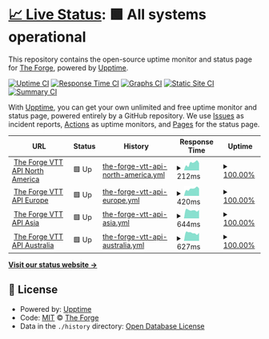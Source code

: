 # [📈 Live Status](https://forgeVTT.github.io/upptime): <!--live status--> **🟩 All systems operational**

This repository contains the open-source uptime monitor and status page for [The Forge](https://forge-vtt.com), powered by [Upptime](https://github.com/upptime/upptime).

[![Uptime CI](https://github.com/forgeVTT/upptime/workflows/Uptime%20CI/badge.svg)](https://github.com/forgeVTT/upptime/actions?query=workflow%3A%22Uptime+CI%22)
[![Response Time CI](https://github.com/forgeVTT/upptime/workflows/Response%20Time%20CI/badge.svg)](https://github.com/forgeVTT/upptime/actions?query=workflow%3A%22Response+Time+CI%22)
[![Graphs CI](https://github.com/forgeVTT/upptime/workflows/Graphs%20CI/badge.svg)](https://github.com/forgeVTT/upptime/actions?query=workflow%3A%22Graphs+CI%22)
[![Static Site CI](https://github.com/forgeVTT/upptime/workflows/Static%20Site%20CI/badge.svg)](https://github.com/forgeVTT/upptime/actions?query=workflow%3A%22Static+Site+CI%22)
[![Summary CI](https://github.com/forgeVTT/upptime/workflows/Summary%20CI/badge.svg)](https://github.com/forgeVTT/upptime/actions?query=workflow%3A%22Summary+CI%22)

With [Upptime](https://upptime.js.org), you can get your own unlimited and free uptime monitor and status page, powered entirely by a GitHub repository. We use [Issues](https://github.com/forgeVTT/upptime/issues) as incident reports, [Actions](https://github.com/forgeVTT/upptime/actions) as uptime monitors, and [Pages](https://forgeVTT.github.io/upptime) for the status page.

<!--start: status pages-->
<!-- This summary is generated by Upptime (https://github.com/upptime/upptime) -->
<!-- Do not edit this manually, your changes will be overwritten -->
<!-- prettier-ignore -->
| URL | Status | History | Response Time | Uptime |
| --- | ------ | ------- | ------------- | ------ |
| <img alt="" src="https://icons.duckduckgo.com/ip3/ping.forge-vtt.com.ico" height="13"> [The Forge VTT API North America](https://ping.forge-vtt.com/api/ping) | 🟩 Up | [the-forge-vtt-api-north-america.yml](https://github.com/ForgeVTT/upptime/commits/HEAD/history/the-forge-vtt-api-north-america.yml) | <details><summary><img alt="Response time graph" src="./graphs/the-forge-vtt-api-north-america/response-time-week.png" height="20"> 212ms</summary><br><a href="https://up.forge-vtt.com/history/the-forge-vtt-api-north-america"><img alt="Response time 213" src="https://img.shields.io/endpoint?url=https%3A%2F%2Fraw.githubusercontent.com%2FForgeVTT%2Fupptime%2FHEAD%2Fapi%2Fthe-forge-vtt-api-north-america%2Fresponse-time.json"></a><br><a href="https://up.forge-vtt.com/history/the-forge-vtt-api-north-america"><img alt="24-hour response time 216" src="https://img.shields.io/endpoint?url=https%3A%2F%2Fraw.githubusercontent.com%2FForgeVTT%2Fupptime%2FHEAD%2Fapi%2Fthe-forge-vtt-api-north-america%2Fresponse-time-day.json"></a><br><a href="https://up.forge-vtt.com/history/the-forge-vtt-api-north-america"><img alt="7-day response time 212" src="https://img.shields.io/endpoint?url=https%3A%2F%2Fraw.githubusercontent.com%2FForgeVTT%2Fupptime%2FHEAD%2Fapi%2Fthe-forge-vtt-api-north-america%2Fresponse-time-week.json"></a><br><a href="https://up.forge-vtt.com/history/the-forge-vtt-api-north-america"><img alt="30-day response time 213" src="https://img.shields.io/endpoint?url=https%3A%2F%2Fraw.githubusercontent.com%2FForgeVTT%2Fupptime%2FHEAD%2Fapi%2Fthe-forge-vtt-api-north-america%2Fresponse-time-month.json"></a><br><a href="https://up.forge-vtt.com/history/the-forge-vtt-api-north-america"><img alt="1-year response time 213" src="https://img.shields.io/endpoint?url=https%3A%2F%2Fraw.githubusercontent.com%2FForgeVTT%2Fupptime%2FHEAD%2Fapi%2Fthe-forge-vtt-api-north-america%2Fresponse-time-year.json"></a></details> | <details><summary><a href="https://up.forge-vtt.com/history/the-forge-vtt-api-north-america">100.00%</a></summary><a href="https://up.forge-vtt.com/history/the-forge-vtt-api-north-america"><img alt="All-time uptime 100.00%" src="https://img.shields.io/endpoint?url=https%3A%2F%2Fraw.githubusercontent.com%2FForgeVTT%2Fupptime%2FHEAD%2Fapi%2Fthe-forge-vtt-api-north-america%2Fuptime.json"></a><br><a href="https://up.forge-vtt.com/history/the-forge-vtt-api-north-america"><img alt="24-hour uptime 100.00%" src="https://img.shields.io/endpoint?url=https%3A%2F%2Fraw.githubusercontent.com%2FForgeVTT%2Fupptime%2FHEAD%2Fapi%2Fthe-forge-vtt-api-north-america%2Fuptime-day.json"></a><br><a href="https://up.forge-vtt.com/history/the-forge-vtt-api-north-america"><img alt="7-day uptime 100.00%" src="https://img.shields.io/endpoint?url=https%3A%2F%2Fraw.githubusercontent.com%2FForgeVTT%2Fupptime%2FHEAD%2Fapi%2Fthe-forge-vtt-api-north-america%2Fuptime-week.json"></a><br><a href="https://up.forge-vtt.com/history/the-forge-vtt-api-north-america"><img alt="30-day uptime 100.00%" src="https://img.shields.io/endpoint?url=https%3A%2F%2Fraw.githubusercontent.com%2FForgeVTT%2Fupptime%2FHEAD%2Fapi%2Fthe-forge-vtt-api-north-america%2Fuptime-month.json"></a><br><a href="https://up.forge-vtt.com/history/the-forge-vtt-api-north-america"><img alt="1-year uptime 100.00%" src="https://img.shields.io/endpoint?url=https%3A%2F%2Fraw.githubusercontent.com%2FForgeVTT%2Fupptime%2FHEAD%2Fapi%2Fthe-forge-vtt-api-north-america%2Fuptime-year.json"></a></details>
| <img alt="" src="https://icons.duckduckgo.com/ip3/ping.eu.forge-vtt.com.ico" height="13"> [The Forge VTT API Europe](https://ping.eu.forge-vtt.com/api/ping) | 🟩 Up | [the-forge-vtt-api-europe.yml](https://github.com/ForgeVTT/upptime/commits/HEAD/history/the-forge-vtt-api-europe.yml) | <details><summary><img alt="Response time graph" src="./graphs/the-forge-vtt-api-europe/response-time-week.png" height="20"> 420ms</summary><br><a href="https://up.forge-vtt.com/history/the-forge-vtt-api-europe"><img alt="Response time 422" src="https://img.shields.io/endpoint?url=https%3A%2F%2Fraw.githubusercontent.com%2FForgeVTT%2Fupptime%2FHEAD%2Fapi%2Fthe-forge-vtt-api-europe%2Fresponse-time.json"></a><br><a href="https://up.forge-vtt.com/history/the-forge-vtt-api-europe"><img alt="24-hour response time 440" src="https://img.shields.io/endpoint?url=https%3A%2F%2Fraw.githubusercontent.com%2FForgeVTT%2Fupptime%2FHEAD%2Fapi%2Fthe-forge-vtt-api-europe%2Fresponse-time-day.json"></a><br><a href="https://up.forge-vtt.com/history/the-forge-vtt-api-europe"><img alt="7-day response time 420" src="https://img.shields.io/endpoint?url=https%3A%2F%2Fraw.githubusercontent.com%2FForgeVTT%2Fupptime%2FHEAD%2Fapi%2Fthe-forge-vtt-api-europe%2Fresponse-time-week.json"></a><br><a href="https://up.forge-vtt.com/history/the-forge-vtt-api-europe"><img alt="30-day response time 422" src="https://img.shields.io/endpoint?url=https%3A%2F%2Fraw.githubusercontent.com%2FForgeVTT%2Fupptime%2FHEAD%2Fapi%2Fthe-forge-vtt-api-europe%2Fresponse-time-month.json"></a><br><a href="https://up.forge-vtt.com/history/the-forge-vtt-api-europe"><img alt="1-year response time 422" src="https://img.shields.io/endpoint?url=https%3A%2F%2Fraw.githubusercontent.com%2FForgeVTT%2Fupptime%2FHEAD%2Fapi%2Fthe-forge-vtt-api-europe%2Fresponse-time-year.json"></a></details> | <details><summary><a href="https://up.forge-vtt.com/history/the-forge-vtt-api-europe">100.00%</a></summary><a href="https://up.forge-vtt.com/history/the-forge-vtt-api-europe"><img alt="All-time uptime 100.00%" src="https://img.shields.io/endpoint?url=https%3A%2F%2Fraw.githubusercontent.com%2FForgeVTT%2Fupptime%2FHEAD%2Fapi%2Fthe-forge-vtt-api-europe%2Fuptime.json"></a><br><a href="https://up.forge-vtt.com/history/the-forge-vtt-api-europe"><img alt="24-hour uptime 100.00%" src="https://img.shields.io/endpoint?url=https%3A%2F%2Fraw.githubusercontent.com%2FForgeVTT%2Fupptime%2FHEAD%2Fapi%2Fthe-forge-vtt-api-europe%2Fuptime-day.json"></a><br><a href="https://up.forge-vtt.com/history/the-forge-vtt-api-europe"><img alt="7-day uptime 100.00%" src="https://img.shields.io/endpoint?url=https%3A%2F%2Fraw.githubusercontent.com%2FForgeVTT%2Fupptime%2FHEAD%2Fapi%2Fthe-forge-vtt-api-europe%2Fuptime-week.json"></a><br><a href="https://up.forge-vtt.com/history/the-forge-vtt-api-europe"><img alt="30-day uptime 100.00%" src="https://img.shields.io/endpoint?url=https%3A%2F%2Fraw.githubusercontent.com%2FForgeVTT%2Fupptime%2FHEAD%2Fapi%2Fthe-forge-vtt-api-europe%2Fuptime-month.json"></a><br><a href="https://up.forge-vtt.com/history/the-forge-vtt-api-europe"><img alt="1-year uptime 100.00%" src="https://img.shields.io/endpoint?url=https%3A%2F%2Fraw.githubusercontent.com%2FForgeVTT%2Fupptime%2FHEAD%2Fapi%2Fthe-forge-vtt-api-europe%2Fuptime-year.json"></a></details>
| <img alt="" src="https://icons.duckduckgo.com/ip3/ping.as.forge-vtt.com.ico" height="13"> [The Forge VTT API Asia](https://ping.as.forge-vtt.com/api/ping) | 🟩 Up | [the-forge-vtt-api-asia.yml](https://github.com/ForgeVTT/upptime/commits/HEAD/history/the-forge-vtt-api-asia.yml) | <details><summary><img alt="Response time graph" src="./graphs/the-forge-vtt-api-asia/response-time-week.png" height="20"> 644ms</summary><br><a href="https://up.forge-vtt.com/history/the-forge-vtt-api-asia"><img alt="Response time 638" src="https://img.shields.io/endpoint?url=https%3A%2F%2Fraw.githubusercontent.com%2FForgeVTT%2Fupptime%2FHEAD%2Fapi%2Fthe-forge-vtt-api-asia%2Fresponse-time.json"></a><br><a href="https://up.forge-vtt.com/history/the-forge-vtt-api-asia"><img alt="24-hour response time 659" src="https://img.shields.io/endpoint?url=https%3A%2F%2Fraw.githubusercontent.com%2FForgeVTT%2Fupptime%2FHEAD%2Fapi%2Fthe-forge-vtt-api-asia%2Fresponse-time-day.json"></a><br><a href="https://up.forge-vtt.com/history/the-forge-vtt-api-asia"><img alt="7-day response time 644" src="https://img.shields.io/endpoint?url=https%3A%2F%2Fraw.githubusercontent.com%2FForgeVTT%2Fupptime%2FHEAD%2Fapi%2Fthe-forge-vtt-api-asia%2Fresponse-time-week.json"></a><br><a href="https://up.forge-vtt.com/history/the-forge-vtt-api-asia"><img alt="30-day response time 638" src="https://img.shields.io/endpoint?url=https%3A%2F%2Fraw.githubusercontent.com%2FForgeVTT%2Fupptime%2FHEAD%2Fapi%2Fthe-forge-vtt-api-asia%2Fresponse-time-month.json"></a><br><a href="https://up.forge-vtt.com/history/the-forge-vtt-api-asia"><img alt="1-year response time 638" src="https://img.shields.io/endpoint?url=https%3A%2F%2Fraw.githubusercontent.com%2FForgeVTT%2Fupptime%2FHEAD%2Fapi%2Fthe-forge-vtt-api-asia%2Fresponse-time-year.json"></a></details> | <details><summary><a href="https://up.forge-vtt.com/history/the-forge-vtt-api-asia">100.00%</a></summary><a href="https://up.forge-vtt.com/history/the-forge-vtt-api-asia"><img alt="All-time uptime 100.00%" src="https://img.shields.io/endpoint?url=https%3A%2F%2Fraw.githubusercontent.com%2FForgeVTT%2Fupptime%2FHEAD%2Fapi%2Fthe-forge-vtt-api-asia%2Fuptime.json"></a><br><a href="https://up.forge-vtt.com/history/the-forge-vtt-api-asia"><img alt="24-hour uptime 100.00%" src="https://img.shields.io/endpoint?url=https%3A%2F%2Fraw.githubusercontent.com%2FForgeVTT%2Fupptime%2FHEAD%2Fapi%2Fthe-forge-vtt-api-asia%2Fuptime-day.json"></a><br><a href="https://up.forge-vtt.com/history/the-forge-vtt-api-asia"><img alt="7-day uptime 100.00%" src="https://img.shields.io/endpoint?url=https%3A%2F%2Fraw.githubusercontent.com%2FForgeVTT%2Fupptime%2FHEAD%2Fapi%2Fthe-forge-vtt-api-asia%2Fuptime-week.json"></a><br><a href="https://up.forge-vtt.com/history/the-forge-vtt-api-asia"><img alt="30-day uptime 100.00%" src="https://img.shields.io/endpoint?url=https%3A%2F%2Fraw.githubusercontent.com%2FForgeVTT%2Fupptime%2FHEAD%2Fapi%2Fthe-forge-vtt-api-asia%2Fuptime-month.json"></a><br><a href="https://up.forge-vtt.com/history/the-forge-vtt-api-asia"><img alt="1-year uptime 100.00%" src="https://img.shields.io/endpoint?url=https%3A%2F%2Fraw.githubusercontent.com%2FForgeVTT%2Fupptime%2FHEAD%2Fapi%2Fthe-forge-vtt-api-asia%2Fuptime-year.json"></a></details>
| <img alt="" src="https://icons.duckduckgo.com/ip3/ping.au.forge-vtt.com.ico" height="13"> [The Forge VTT API Australia](https://ping.au.forge-vtt.com/api/ping) | 🟩 Up | [the-forge-vtt-api-australia.yml](https://github.com/ForgeVTT/upptime/commits/HEAD/history/the-forge-vtt-api-australia.yml) | <details><summary><img alt="Response time graph" src="./graphs/the-forge-vtt-api-australia/response-time-week.png" height="20"> 627ms</summary><br><a href="https://up.forge-vtt.com/history/the-forge-vtt-api-australia"><img alt="Response time 619" src="https://img.shields.io/endpoint?url=https%3A%2F%2Fraw.githubusercontent.com%2FForgeVTT%2Fupptime%2FHEAD%2Fapi%2Fthe-forge-vtt-api-australia%2Fresponse-time.json"></a><br><a href="https://up.forge-vtt.com/history/the-forge-vtt-api-australia"><img alt="24-hour response time 626" src="https://img.shields.io/endpoint?url=https%3A%2F%2Fraw.githubusercontent.com%2FForgeVTT%2Fupptime%2FHEAD%2Fapi%2Fthe-forge-vtt-api-australia%2Fresponse-time-day.json"></a><br><a href="https://up.forge-vtt.com/history/the-forge-vtt-api-australia"><img alt="7-day response time 627" src="https://img.shields.io/endpoint?url=https%3A%2F%2Fraw.githubusercontent.com%2FForgeVTT%2Fupptime%2FHEAD%2Fapi%2Fthe-forge-vtt-api-australia%2Fresponse-time-week.json"></a><br><a href="https://up.forge-vtt.com/history/the-forge-vtt-api-australia"><img alt="30-day response time 619" src="https://img.shields.io/endpoint?url=https%3A%2F%2Fraw.githubusercontent.com%2FForgeVTT%2Fupptime%2FHEAD%2Fapi%2Fthe-forge-vtt-api-australia%2Fresponse-time-month.json"></a><br><a href="https://up.forge-vtt.com/history/the-forge-vtt-api-australia"><img alt="1-year response time 619" src="https://img.shields.io/endpoint?url=https%3A%2F%2Fraw.githubusercontent.com%2FForgeVTT%2Fupptime%2FHEAD%2Fapi%2Fthe-forge-vtt-api-australia%2Fresponse-time-year.json"></a></details> | <details><summary><a href="https://up.forge-vtt.com/history/the-forge-vtt-api-australia">100.00%</a></summary><a href="https://up.forge-vtt.com/history/the-forge-vtt-api-australia"><img alt="All-time uptime 100.00%" src="https://img.shields.io/endpoint?url=https%3A%2F%2Fraw.githubusercontent.com%2FForgeVTT%2Fupptime%2FHEAD%2Fapi%2Fthe-forge-vtt-api-australia%2Fuptime.json"></a><br><a href="https://up.forge-vtt.com/history/the-forge-vtt-api-australia"><img alt="24-hour uptime 100.00%" src="https://img.shields.io/endpoint?url=https%3A%2F%2Fraw.githubusercontent.com%2FForgeVTT%2Fupptime%2FHEAD%2Fapi%2Fthe-forge-vtt-api-australia%2Fuptime-day.json"></a><br><a href="https://up.forge-vtt.com/history/the-forge-vtt-api-australia"><img alt="7-day uptime 100.00%" src="https://img.shields.io/endpoint?url=https%3A%2F%2Fraw.githubusercontent.com%2FForgeVTT%2Fupptime%2FHEAD%2Fapi%2Fthe-forge-vtt-api-australia%2Fuptime-week.json"></a><br><a href="https://up.forge-vtt.com/history/the-forge-vtt-api-australia"><img alt="30-day uptime 100.00%" src="https://img.shields.io/endpoint?url=https%3A%2F%2Fraw.githubusercontent.com%2FForgeVTT%2Fupptime%2FHEAD%2Fapi%2Fthe-forge-vtt-api-australia%2Fuptime-month.json"></a><br><a href="https://up.forge-vtt.com/history/the-forge-vtt-api-australia"><img alt="1-year uptime 100.00%" src="https://img.shields.io/endpoint?url=https%3A%2F%2Fraw.githubusercontent.com%2FForgeVTT%2Fupptime%2FHEAD%2Fapi%2Fthe-forge-vtt-api-australia%2Fuptime-year.json"></a></details>

<!--end: status pages-->

[**Visit our status website →**](https://forgeVTT.github.io/upptime)

## 📄 License

- Powered by: [Upptime](https://github.com/upptime/upptime)
- Code: [MIT](./LICENSE) © [The Forge](https://forge-vtt.com)
- Data in the `./history` directory: [Open Database License](https://opendatacommons.org/licenses/odbl/1-0/)
